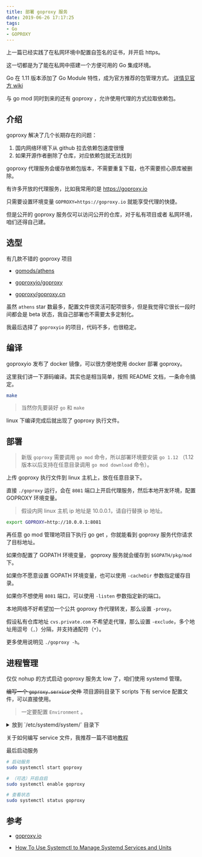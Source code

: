 ```yaml
---
title: 部署 goproxy 服务
date: 2019-06-26 17:17:25
tags:
- Go
- GOPROXY
---
```


上一篇已经实践了在私网环境中配置自签名的证书，并开启 https。

这一切都是为了能在私网中搭建一个方便可用的 Go 集成环境。

Go 在 1.11 版本添加了 Go Module 特性，成为官方推荐的包管理方式。
[详情见官方 wiki](https://github.com/golang/go/wiki/Modules)

与 go mod 同时到来的还有 goproxy ，允许使用代理的方式拉取依赖包。

<!--more-->

## 介绍

goproxy 解决了几个长期存在的问题：

1. 国内网络环境下从 github 拉去依赖包速度很慢
2. 如果开源作者删除了仓库，对应依赖包就无法找到

goproxy 代理服务会缓存依赖包版本，不需要重复下载，也不需要担心原库被删除。

有许多开放的代理服务，比如我常用的是 <https://goproxy.io>

只需要设置环境变量 `GOPROXY=https://goproxy.io` 就能享受代理的快捷。

但是公开的 goproxy 服务仅可以访问公开的仓库，对于私有项目或者
私网环境，咱们还得自己建。

## 选型

有几款不错的 goproxy 项目

* [gomods/athens](https://github.com/gomods/athens)

* [goproxyio/goproxy](https://github.com/goproxyio/goproxy)

* [goproxy/goproxy.cn](https://github.com/goproxy/goproxy.cn)

虽然 `athens` star 数最多，配置文件很灵活可配项很多，但是我觉得它很长一段时间都会是 beta 状态，我自己部署也不需要太多定制化。

我最后选择了 `goproxyio` 的项目，代码不多，也很稳定。

## 编译

goproxyio 发布了 docker 镜像，可以很方便地使用 docker 部署 goproxy。

这里我们讲一下源码编译。其实也是相当简单，按照 README 文档，一条命令搞定。

```sh
make
```

> 当然你先要装好 `go` 和 `make`

linux 下编译完成后就出现了 goproxy 执行文件。

## 部署

> 新版 `goproxy` 需要调用 `go mod` 命令，所以部署环境要安装 `go 1.12` （1.12 版本以后支持在任意目录调用 `go mod download` 命令）。

上传 goproxy 执行文件到 linux 主机上，放在任意目录下。

直接 `./goproxy` 运行，会在 `8081` 端口上开启代理服务，然后本地开发环境，配置 GOPROXY 环境变量。

> 假设内网 linux 主机 ip 地址是 10.0.0.1，请自行替换 ip 地址。

```sh
export GOPROXY=http://10.0.0.1:8081
```

再任意 go mod 管理地项目下执行 go get ，你就能看到 goproxy 服务代你请求了目标地址。

如果你配置了 GOPATH 环境变量， goproxy 服务就会缓存到 `$GOPATH/pkg/mod` 下。

如果你不愿意设置 GOPATH 环境变量，也可以使用 `-cacheDir` 参数指定缓存目录。

如果你不想使用 `8081` 端口，可以使用 `-listen` 参数指定新的端口。

本地网络不好希望加一个公共 goproxy 作代理转发，那么设置 `-proxy`。

假设私有仓库地址 `cvs.private.com` 不希望走代理，那么设置 `-exclude`，多个地址用逗号（`,`）分隔，并支持通配符（`*`）。

更多使用说明见 `./goproxy -h`。

## 进程管理

仅仅 nohup 的方式启动 goproxy 服务太 low 了，咱们使用 systemd 管理。

~~编写一个 `goproxy.service` 文件~~
项目源码目录下 scripts 下有 service 配置文件，可以直接使用。

> 一定要配置 `Environment` 。

<details>
<summary>放到 `/etc/systemd/system/` 目录下</summary>

> 假设程序在 `/root/goproxy/goproxy`， 请自行替换启动文件路径。

```ini
[Unit]
Description=goproxy service
Documentation=https://goproxy.io
After=network-online.target

[Service]
Environment=PATH=/usr/local/go/bin
User=root
Group=root
LimitNOFILE=65536
ExecStart=/root/goproxy/goproxy -cacheDir=/root/go -proxy=https://goproxy.io -exclude="*.private.com"
KillMode=control-group
SuccessExitStatus=2
Restart=always

[Install]
WantedBy=multi-user.target
Alias=goproxy.service
```

</details>

关于如何编写 service 文件，我推荐一篇不错地[教程](https://www.digitalocean.com/community/tutorials/how-to-use-systemctl-to-manage-systemd-services-and-units)

最后启动服务

```sh
# 启动服务
sudo systemctl start goproxy

# （可选）开启自启
sudo systemctl enable goproxy

# 查看状态
sudo systemctl status goproxy
```

## 参考

* [goproxy.io](https://github.com/goproxyio/goproxy)

* [How To Use Systemctl to Manage Systemd Services and Units](https://www.digitalocean.com/community/tutorials/how-to-use-systemctl-to-manage-systemd-services-and-units)
